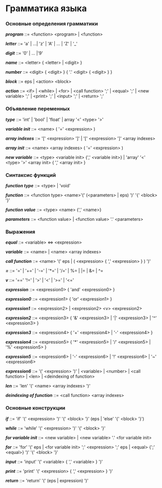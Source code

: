 # Грамматика языка
### Основные определения грамматики

***program*** ::= \<function> \<program> | \<function>

***letter*** ::= 'a' | ...| 'z' | 'A' | ... | 'Z' | '_'

***digit*** ::= '0' | ... |'9'

***name*** ::= \<letter> { \<letter> | \<digit> }

***number*** ::= \<digit> { \<digit> } { '.' \<digit> { \<digit> } }

***block*** ::= eps | \<action> \<block>

***action*** ::= \<if> | \<while> | \<for> | \<call function> ';' | \<equal> ';' | \<new variable> ';' | \<print> ';' | \<input> ';' | \<return> ';'

### Объявление переменных

***type*** ::= 'int' | 'bool' | 'float' | array '\<' \<type> '>'

***variable init*** ::= \<name> ( '=' \<expression> )

***array indexes*** ::= '\[' \<expression> '\]' | '\[' \<expression> '\]' \<array indexes>

***array init*** ::= \<name> \<array indexes> ( '=' \<expression> )

***new variable*** ::= \<type> \<variable init> {',' \<variable init>} | 'array' '\<' \<type> '>' \<array init>  { ',' \<array init> }

### Синтаксис функций

***function type*** ::= \<type> | 'void'

***function*** ::= \<function type> \<name>'(' (\<parameters> | eps) ')' '{' \<block> '}' 

***function value*** ::= \<type> \<name> {',' \<name>}

***parameters*** ::= \<function value> | \<function value> '.' \<parameters> 

### Выражения
  
***equal*** ::= \<variable> <=> \<expression>

***variable*** ::= \<name> | \<name> \<array indexes>

***call function*** ::= \<name> '(' eps | ( \<expression> { ',' \<expression> } ) ')'

***=*** ::= '=' | '+=' | '-=' | '\*=' | '/=' | %= | |= | &= | ^= 

***v*** ::= '=='  '!=' | '>' | '<' | '>=' | '<=' 

***expression*** ::= \<expression0> { 'and' \<expression0> }

***expression0*** ::= \<expression1> { 'or' \<expression1> }

***expression1*** ::= \<expression2> | \<expression2> \<v> \<expression2>

***expression2*** ::= \<expression3> { '&' \<expression3> | '|' \<expression3> | '^' \<expression3> }

***expression3*** ::= \<expression4> { '+' \<expression4> | '-' \<expression4> }

***expression4*** ::= \<expression5> { '\*' \<expression5> | '/' \<expression5> | '%' \<expression5> }

***expression5*** ::= \<expression6> | '-' \<expression6> | '!' \<expression6> | '~' \<expression6>

***expression6*** ::= '(' \<expression> ')' | \<variable> | \<number> | \<call function> | \<len> | \<deindexing of function>

***len*** ::= 'len' '(' \<name> \<array indexes> ')'

***deindexing of function*** ::= \<call function> \<array indexes>

### Основные конструкции

***if*** ::= 'if' '(' \<expression> ')' '{' \<block> '}' (eps | 'else' '{' \<block> '}')

***while*** ::= 'while' '(' \<expression> ')' '{' \<block> '}' 

***for variable init*** ::= \<new variable> | \<new variable> '.' \<for variable init>
  
***for*** ::= 'for' '(' eps | \<for  variable init> ';' \<expression> ';' eps | \<equal> {';' \<equal>} ')' '{' \<block> '}'

***input*** ::= 'input' '(' \<variable> { ',' \<variable> } ')'

***print*** ::= 'print' '(' \<expression> { ',' \<expression> } ')'

***return*** ::= 'return' '(' (eps | expression) ')'
